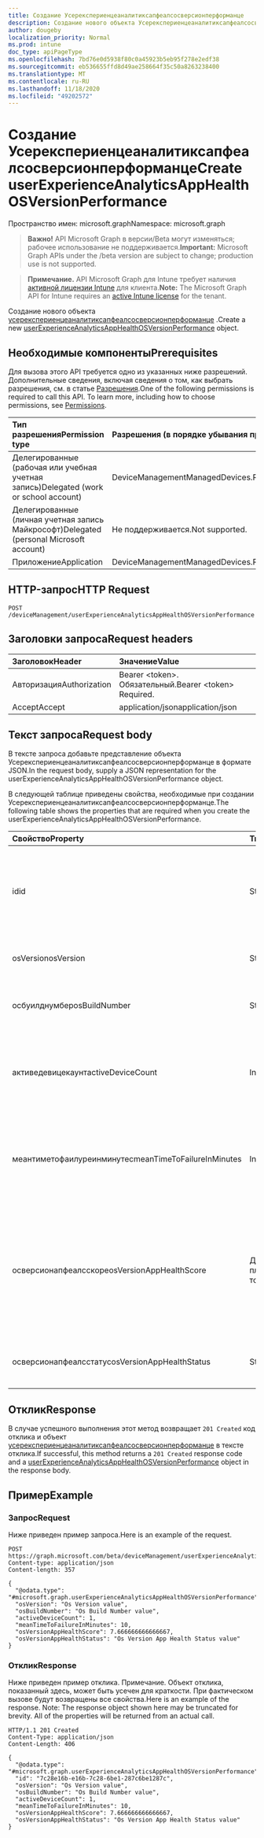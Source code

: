 ```yaml
---
title: Создание Усерекспериенцеаналитиксапфеалсосверсионперформанце
description: Создание нового объекта Усерекспериенцеаналитиксапфеалсосверсионперформанце.
author: dougeby
localization_priority: Normal
ms.prod: intune
doc_type: apiPageType
ms.openlocfilehash: 7bd76e0d5938f80c0a45923b5eb95f278e2edf38
ms.sourcegitcommit: eb536655ffd8d49ae258664f35c50a8263238400
ms.translationtype: MT
ms.contentlocale: ru-RU
ms.lasthandoff: 11/18/2020
ms.locfileid: "49202572"
---
```

# <a name="create-userexperienceanalyticsapphealthosversionperformance"></a><span data-ttu-id="963cf-103">Создание Усерекспериенцеаналитиксапфеалсосверсионперформанце</span><span class="sxs-lookup"><span data-stu-id="963cf-103">Create userExperienceAnalyticsAppHealthOSVersionPerformance</span></span>

<span data-ttu-id="963cf-104">Пространство имен: microsoft.graph</span><span class="sxs-lookup"><span data-stu-id="963cf-104">Namespace: microsoft.graph</span></span>

> <span data-ttu-id="963cf-105">**Важно!** API Microsoft Graph в версии/Beta могут изменяться; рабочее использование не поддерживается.</span><span class="sxs-lookup"><span data-stu-id="963cf-105">**Important:** Microsoft Graph APIs under the /beta version are subject to change; production use is not supported.</span></span>

> <span data-ttu-id="963cf-106">**Примечание.** API Microsoft Graph для Intune требует наличия [активной лицензии Intune](https://go.microsoft.com/fwlink/?linkid=839381) для клиента.</span><span class="sxs-lookup"><span data-stu-id="963cf-106">**Note:** The Microsoft Graph API for Intune requires an [active Intune license](https://go.microsoft.com/fwlink/?linkid=839381) for the tenant.</span></span>

<span data-ttu-id="963cf-107">Создание нового объекта [усерекспериенцеаналитиксапфеалсосверсионперформанце](../resources/intune-devices-userexperienceanalyticsapphealthosversionperformance.md) .</span><span class="sxs-lookup"><span data-stu-id="963cf-107">Create a new [userExperienceAnalyticsAppHealthOSVersionPerformance](../resources/intune-devices-userexperienceanalyticsapphealthosversionperformance.md) object.</span></span>

## <a name="prerequisites"></a><span data-ttu-id="963cf-108">Необходимые компоненты</span><span class="sxs-lookup"><span data-stu-id="963cf-108">Prerequisites</span></span>
<span data-ttu-id="963cf-p101">Для вызова этого API требуется одно из указанных ниже разрешений. Дополнительные сведения, включая сведения о том, как выбрать разрешения, см. в статье [Разрешения](/graph/permissions-reference).</span><span class="sxs-lookup"><span data-stu-id="963cf-p101">One of the following permissions is required to call this API. To learn more, including how to choose permissions, see [Permissions](/graph/permissions-reference).</span></span>

|<span data-ttu-id="963cf-111">Тип разрешения</span><span class="sxs-lookup"><span data-stu-id="963cf-111">Permission type</span></span>|<span data-ttu-id="963cf-112">Разрешения (в порядке убывания привилегий)</span><span class="sxs-lookup"><span data-stu-id="963cf-112">Permissions (from most to least privileged)</span></span>|
|:---|:---|
|<span data-ttu-id="963cf-113">Делегированные (рабочая или учебная учетная запись)</span><span class="sxs-lookup"><span data-stu-id="963cf-113">Delegated (work or school account)</span></span>|<span data-ttu-id="963cf-114">DeviceManagementManagedDevices.ReadWrite.All</span><span class="sxs-lookup"><span data-stu-id="963cf-114">DeviceManagementManagedDevices.ReadWrite.All</span></span>|
|<span data-ttu-id="963cf-115">Делегированные (личная учетная запись Майкрософт)</span><span class="sxs-lookup"><span data-stu-id="963cf-115">Delegated (personal Microsoft account)</span></span>|<span data-ttu-id="963cf-116">Не поддерживается.</span><span class="sxs-lookup"><span data-stu-id="963cf-116">Not supported.</span></span>|
|<span data-ttu-id="963cf-117">Приложение</span><span class="sxs-lookup"><span data-stu-id="963cf-117">Application</span></span>|<span data-ttu-id="963cf-118">DeviceManagementManagedDevices.ReadWrite.All</span><span class="sxs-lookup"><span data-stu-id="963cf-118">DeviceManagementManagedDevices.ReadWrite.All</span></span>|

## <a name="http-request"></a><span data-ttu-id="963cf-119">HTTP-запрос</span><span class="sxs-lookup"><span data-stu-id="963cf-119">HTTP Request</span></span>
<!-- {
  "blockType": "ignored"
}
-->
``` http
POST /deviceManagement/userExperienceAnalyticsAppHealthOSVersionPerformance
```

## <a name="request-headers"></a><span data-ttu-id="963cf-120">Заголовки запроса</span><span class="sxs-lookup"><span data-stu-id="963cf-120">Request headers</span></span>
|<span data-ttu-id="963cf-121">Заголовок</span><span class="sxs-lookup"><span data-stu-id="963cf-121">Header</span></span>|<span data-ttu-id="963cf-122">Значение</span><span class="sxs-lookup"><span data-stu-id="963cf-122">Value</span></span>|
|:---|:---|
|<span data-ttu-id="963cf-123">Авторизация</span><span class="sxs-lookup"><span data-stu-id="963cf-123">Authorization</span></span>|<span data-ttu-id="963cf-124">Bearer &lt;token&gt;. Обязательный.</span><span class="sxs-lookup"><span data-stu-id="963cf-124">Bearer &lt;token&gt; Required.</span></span>|
|<span data-ttu-id="963cf-125">Accept</span><span class="sxs-lookup"><span data-stu-id="963cf-125">Accept</span></span>|<span data-ttu-id="963cf-126">application/json</span><span class="sxs-lookup"><span data-stu-id="963cf-126">application/json</span></span>|

## <a name="request-body"></a><span data-ttu-id="963cf-127">Текст запроса</span><span class="sxs-lookup"><span data-stu-id="963cf-127">Request body</span></span>
<span data-ttu-id="963cf-128">В тексте запроса добавьте представление объекта Усерекспериенцеаналитиксапфеалсосверсионперформанце в формате JSON.</span><span class="sxs-lookup"><span data-stu-id="963cf-128">In the request body, supply a JSON representation for the userExperienceAnalyticsAppHealthOSVersionPerformance object.</span></span>

<span data-ttu-id="963cf-129">В следующей таблице приведены свойства, необходимые при создании Усерекспериенцеаналитиксапфеалсосверсионперформанце.</span><span class="sxs-lookup"><span data-stu-id="963cf-129">The following table shows the properties that are required when you create the userExperienceAnalyticsAppHealthOSVersionPerformance.</span></span>

|<span data-ttu-id="963cf-130">Свойство</span><span class="sxs-lookup"><span data-stu-id="963cf-130">Property</span></span>|<span data-ttu-id="963cf-131">Тип</span><span class="sxs-lookup"><span data-stu-id="963cf-131">Type</span></span>|<span data-ttu-id="963cf-132">Описание</span><span class="sxs-lookup"><span data-stu-id="963cf-132">Description</span></span>|
|:---|:---|:---|
|<span data-ttu-id="963cf-133">id</span><span class="sxs-lookup"><span data-stu-id="963cf-133">id</span></span>|<span data-ttu-id="963cf-134">String</span><span class="sxs-lookup"><span data-stu-id="963cf-134">String</span></span>|<span data-ttu-id="963cf-135">Уникальный идентификатор объекта производительности для версии службы аналитики взаимодействия с пользователем.</span><span class="sxs-lookup"><span data-stu-id="963cf-135">The unique identifier of the user experience analytics OS version performance object.</span></span>|
|<span data-ttu-id="963cf-136">osVersion</span><span class="sxs-lookup"><span data-stu-id="963cf-136">osVersion</span></span>|<span data-ttu-id="963cf-137">String</span><span class="sxs-lookup"><span data-stu-id="963cf-137">String</span></span>|<span data-ttu-id="963cf-138">Версия ОС, установленная на устройстве.</span><span class="sxs-lookup"><span data-stu-id="963cf-138">The OS version installed on the device.</span></span>|
|<span data-ttu-id="963cf-139">осбуилднумбер</span><span class="sxs-lookup"><span data-stu-id="963cf-139">osBuildNumber</span></span>|<span data-ttu-id="963cf-140">String</span><span class="sxs-lookup"><span data-stu-id="963cf-140">String</span></span>|<span data-ttu-id="963cf-141">Номер сборки ОС, установленный на устройстве.</span><span class="sxs-lookup"><span data-stu-id="963cf-141">The OS build number installed on the device.</span></span>|
|<span data-ttu-id="963cf-142">активедевицекаунт</span><span class="sxs-lookup"><span data-stu-id="963cf-142">activeDeviceCount</span></span>|<span data-ttu-id="963cf-143">Int32</span><span class="sxs-lookup"><span data-stu-id="963cf-143">Int32</span></span>|<span data-ttu-id="963cf-144">Число активных устройств для версии ОС.</span><span class="sxs-lookup"><span data-stu-id="963cf-144">The number of active devices for the OS version.</span></span> <span data-ttu-id="963cf-145">Допустимые значения: от 2147483648 до 2147483647</span><span class="sxs-lookup"><span data-stu-id="963cf-145">Valid values -2147483648 to 2147483647</span></span>|
|<span data-ttu-id="963cf-146">меантиметофаилуреинминутес</span><span class="sxs-lookup"><span data-stu-id="963cf-146">meanTimeToFailureInMinutes</span></span>|<span data-ttu-id="963cf-147">Int32</span><span class="sxs-lookup"><span data-stu-id="963cf-147">Int32</span></span>|<span data-ttu-id="963cf-148">Среднее время до сбоя для версии ОС в минутах.</span><span class="sxs-lookup"><span data-stu-id="963cf-148">The mean time to failure for the OS version in minutes.</span></span> <span data-ttu-id="963cf-149">Допустимые значения: от 2147483648 до 2147483647</span><span class="sxs-lookup"><span data-stu-id="963cf-149">Valid values -2147483648 to 2147483647</span></span>|
|<span data-ttu-id="963cf-150">осверсионапфеалсскоре</span><span class="sxs-lookup"><span data-stu-id="963cf-150">osVersionAppHealthScore</span></span>|<span data-ttu-id="963cf-151">Двойное с плавающей точкой</span><span class="sxs-lookup"><span data-stu-id="963cf-151">Double</span></span>|<span data-ttu-id="963cf-152">Показатель работоспособности приложения для версии ОС.</span><span class="sxs-lookup"><span data-stu-id="963cf-152">The app health score of the OS version.</span></span> <span data-ttu-id="963cf-153">Допустимые значения — 1 79769313486232e308 E + 308 — 1 79769313486232e308 E + 308</span><span class="sxs-lookup"><span data-stu-id="963cf-153">Valid values -1.79769313486232E+308 to 1.79769313486232E+308</span></span>|
|<span data-ttu-id="963cf-154">осверсионапфеалсстатус</span><span class="sxs-lookup"><span data-stu-id="963cf-154">osVersionAppHealthStatus</span></span>|<span data-ttu-id="963cf-155">String</span><span class="sxs-lookup"><span data-stu-id="963cf-155">String</span></span>|<span data-ttu-id="963cf-156">Общее состояние работоспособности приложения для версии ОС.</span><span class="sxs-lookup"><span data-stu-id="963cf-156">The overall app health status of the OS version.</span></span>|



## <a name="response"></a><span data-ttu-id="963cf-157">Отклик</span><span class="sxs-lookup"><span data-stu-id="963cf-157">Response</span></span>
<span data-ttu-id="963cf-158">В случае успешного выполнения этот метод возвращает `201 Created` код отклика и объект [усерекспериенцеаналитиксапфеалсосверсионперформанце](../resources/intune-devices-userexperienceanalyticsapphealthosversionperformance.md) в тексте отклика.</span><span class="sxs-lookup"><span data-stu-id="963cf-158">If successful, this method returns a `201 Created` response code and a [userExperienceAnalyticsAppHealthOSVersionPerformance](../resources/intune-devices-userexperienceanalyticsapphealthosversionperformance.md) object in the response body.</span></span>

## <a name="example"></a><span data-ttu-id="963cf-159">Пример</span><span class="sxs-lookup"><span data-stu-id="963cf-159">Example</span></span>

### <a name="request"></a><span data-ttu-id="963cf-160">Запрос</span><span class="sxs-lookup"><span data-stu-id="963cf-160">Request</span></span>
<span data-ttu-id="963cf-161">Ниже приведен пример запроса.</span><span class="sxs-lookup"><span data-stu-id="963cf-161">Here is an example of the request.</span></span>
``` http
POST https://graph.microsoft.com/beta/deviceManagement/userExperienceAnalyticsAppHealthOSVersionPerformance
Content-type: application/json
Content-length: 357

{
  "@odata.type": "#microsoft.graph.userExperienceAnalyticsAppHealthOSVersionPerformance",
  "osVersion": "Os Version value",
  "osBuildNumber": "Os Build Number value",
  "activeDeviceCount": 1,
  "meanTimeToFailureInMinutes": 10,
  "osVersionAppHealthScore": 7.666666666666667,
  "osVersionAppHealthStatus": "Os Version App Health Status value"
}
```

### <a name="response"></a><span data-ttu-id="963cf-162">Отклик</span><span class="sxs-lookup"><span data-stu-id="963cf-162">Response</span></span>
<span data-ttu-id="963cf-p105">Ниже приведен пример отклика. Примечание. Объект отклика, показанный здесь, может быть усечен для краткости. При фактическом вызове будут возвращены все свойства.</span><span class="sxs-lookup"><span data-stu-id="963cf-p105">Here is an example of the response. Note: The response object shown here may be truncated for brevity. All of the properties will be returned from an actual call.</span></span>
``` http
HTTP/1.1 201 Created
Content-Type: application/json
Content-Length: 406

{
  "@odata.type": "#microsoft.graph.userExperienceAnalyticsAppHealthOSVersionPerformance",
  "id": "7c28e16b-e16b-7c28-6be1-287c6be1287c",
  "osVersion": "Os Version value",
  "osBuildNumber": "Os Build Number value",
  "activeDeviceCount": 1,
  "meanTimeToFailureInMinutes": 10,
  "osVersionAppHealthScore": 7.666666666666667,
  "osVersionAppHealthStatus": "Os Version App Health Status value"
}
```




